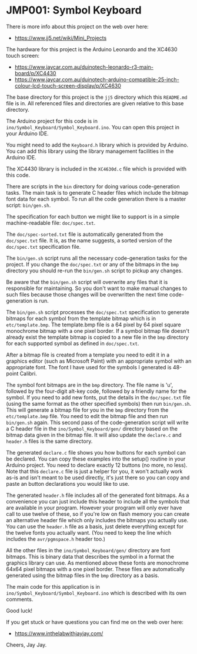 # JMP001: Symbol Keyboard

There is more info about this project on the web over here:

- https://www.jj5.net/wiki/Mini_Projects

The hardware for this project is the Arduino Leonardo and the XC4630 touch screen:

- https://www.jaycar.com.au/duinotech-leonardo-r3-main-board/p/XC4430
- https://www.jaycar.com.au/duinotech-arduino-compatible-25-inch-colour-lcd-touch-screen-display/p/XC4630

The base directory for this project is the `jj5` directory which this `README.md` file is in. All referenced files and
directories are given relative to this base directory.

The Arduino project for this code is in `ino/Symbol_Keyboard/Symbol_Keyboard.ino`. You can open this project in your
Arduino IDE.

You might need to add the `Keyboard.h` library which is provided by Arduino. You can add this library using the library
management facilities in the Arduino IDE.

The XC4430 library is included in the `XC4630d.c` file which is provided with this code.

There are scripts in the `bin` directory for doing various code-generation tasks. The main task is to generate C header
files which include the bitmap font data for each symbol. To run all the code generation there is a master script:
`bin/gen.sh`.

The specification for each button we might like to support is in a simple machine-readable file: `doc/spec.txt`.

The `doc/spec-sorted.txt` file is automatically generated from the `doc/spec.txt` file. It is, as the name suggests, a
sorted version of the `doc/spec.txt` specification file.

The `bin/gen.sh` script runs all the necessary code-generation tasks for the project. If you change the `doc/spec.txt` or
any of the bitmaps in the `bmp` directory you should re-run the `bin/gen.sh` script to pickup any changes.

Be aware that the `bin/gen.sh` script will overwrite any files that it is responsible for maintaining. So you don't want to
make manual changes to such files because those changes will be overwritten the next time code-generation is run.

The `bin/gen.sh` script processes the `doc/spec.txt` specification to generate bitmaps for each symbol from the template
bitmap which is in `etc/template.bmp`. The template.bmp file is a 64 pixel by 64 pixel square monochrome bitmap with a one
pixel border. If a symbol bitmap file doesn't already exist the template bitmap is copied to a new file in the `bmp`
directory for each supported symbol as defined in `doc/spec.txt`.

After a bitmap file is created from a template you need to edit it in a graphics editor (such as Microsoft Paint) with an
appropriate symbol with an appropriate font. The font I have used for the symbols I generated is 48-point Calibri.

The symbol font bitmaps are in the `bmp` directory. The file name is 'u', followed by the four-digit alt-key code, followed
by a friendly name for the symbol. If you need to add new fonts, put the details in the `doc/spec.txt` file (using the same
format as the other specified symbols) then run `bin/gen.sh`. This will generate a bitmap file for you in the `bmp`
directory from the `etc/template.bmp` file. You need to edit the bitmap file and then run `bin/gen.sh` again. This second
pass of the code-generation script will write a C header file in the `ino/Symbol_Keyboard/gen/` directory based on the
bitmap data given in the bitmap file. It will also update the `declare.c` and `header.h` files is the same directory.

The generated `declare.c` file shows you how buttons for each symbol can be declared. You can copy these examples into the
setup() routine in your Arduino project. You need to declare exactly 12 buttons (no more, no less). Note that this
`declare.c` file is just a helper for you, it won't actually work as-is and isn't meant to be used directly, it's just there
so you can copy and paste an button declarations you would like to use.

The generated `header.h` file includes all of the generated font bitmaps. As a convenience you can just include this header
to include all the symbols that are available in your program. However your program will only ever have call to use twelve
of these, so if you're low on flash memory you can create an alternative header file which only includes the bitmaps you
actually use. You can use the `header.h` file as a basis, just delete everything except for the twelve fonts you actually
want. (You need to keep the line which includes the `avr/pgmspace.h` header too.)

All the other files in the `ino/Symbol_Keyboard/gen/` directory are font bitmaps. This is binary data that describes the
symbol in a format the graphics library can use. As mentioned above these fonts are monochrome 64x64 pixel bitmaps with a
one pixel border. These files are automatically generated using the bitmap files in the `bmp` directory as a basis.

The main code for this application is in `ino/Symbol_Keyboard/Symbol_Keyboard.ino` which is described with its own comments.

Good luck!

If you get stuck or have questions you can find me on the web over here:

- https://www.inthelabwithjayjay.com/

Cheers,
Jay Jay.
